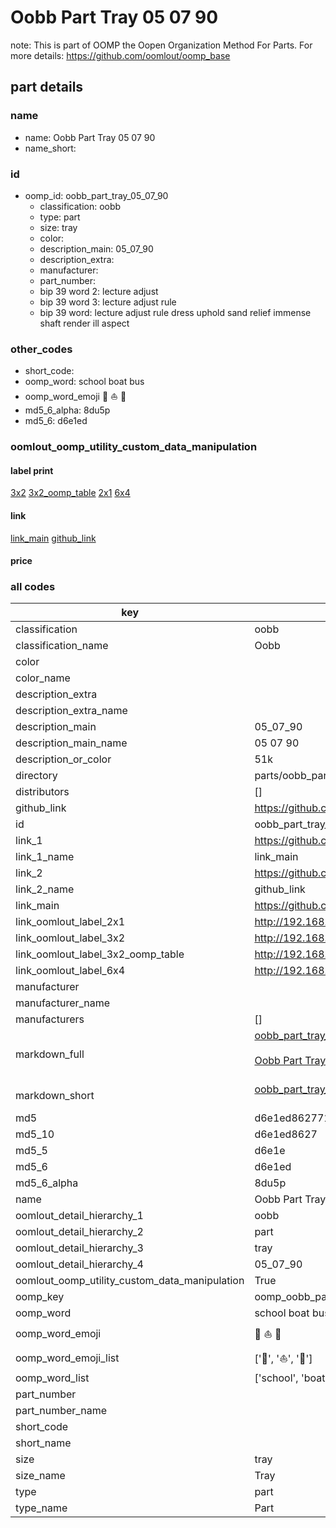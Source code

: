 # Oobb Part Tray 05 07 90  

note: This is part of OOMP the Oopen Organization Method For Parts. For more details: https://github.com/oomlout/oomp_base

##  part details





### name
* name: Oobb Part Tray 05 07 90
* name_short: 
### id
* oomp_id: oobb_part_tray_05_07_90
  * classification: oobb
  * type: part
  * size: tray
  * color: 
  * description_main: 05_07_90
  * description_extra: 
  * manufacturer: 
  * part_number: 
  * bip 39 word 2: lecture adjust
  * bip 39 word 3: lecture adjust rule
  * bip 39 word: lecture adjust rule dress uphold sand relief immense shaft render ill aspect

### other_codes
* short_code: 
* oomp_word: school boat bus
* oomp_word_emoji :school: :boat: :bus:
* md5_6_alpha: 8du5p
* md5_6: d6e1ed






### oomlout_oomp_utility_custom_data_manipulation
#### label print
[3x2](http://192.168.1.245:1112/?label=oomp%208du5p)
[3x2_oomp_table](http://192.168.1.107:1112/?label=oomp%208du5p)
[2x1](http://192.168.1.242:1112/?label=oomp%208du5p)
[6x4](http://192.168.1.55:1112/?label=oomp%208du5p)    

#### link

[link_main](https://github.com/oomlout/oomlout_oomp_current_version_messy/tree/main/parts/oobb_part_tray_05_07_90) [github_link](https://github.com/oomlout/oomlout_oomp_part_src/tree/main/parts/oobb_part_tray_05_07_90)                             

#### price







### all codes 
| key | value |  
| --- | --- |  
| classification | oobb |  
| classification_name | Oobb |  
| color |  |  
| color_name |  |  
| description_extra |  |  
| description_extra_name |  |  
| description_main | 05_07_90 |  
| description_main_name | 05 07 90 |  
| description_or_color | 51k |  
| directory | parts/oobb_part_tray_05_07_90 |  
| distributors | [] |  
| github_link | https://github.com/oomlout/oomlout_oomp_part_src/tree/main/parts/oobb_part_tray_05_07_90 |  
| id | oobb_part_tray_05_07_90 |  
| link_1 | https://github.com/oomlout/oomlout_oomp_current_version_messy/tree/main/parts/oobb_part_tray_05_07_90 |  
| link_1_name | link_main |  
| link_2 | https://github.com/oomlout/oomlout_oomp_part_src/tree/main/parts/oobb_part_tray_05_07_90 |  
| link_2_name | github_link |  
| link_main | https://github.com/oomlout/oomlout_oomp_current_version_messy/tree/main/parts/oobb_part_tray_05_07_90 |  
| link_oomlout_label_2x1 | http://192.168.1.242:1112/?label=oomp%208du5p |  
| link_oomlout_label_3x2 | http://192.168.1.245:1112/?label=oomp%208du5p |  
| link_oomlout_label_3x2_oomp_table | http://192.168.1.107:1112/?label=oomp%208du5p |  
| link_oomlout_label_6x4 | http://192.168.1.55:1112/?label=oomp%208du5p |  
| manufacturer |  |  
| manufacturer_name |  |  
| manufacturers | [] |  
| markdown_full | [oobb_part_tray_05_07_90](https://github.com/oomlout/oomlout_oomp_current_version_messy/tree/main/parts/oobb_part_tray_05_07_90)<br>[](https://github.com/oomlout/oomlout_oomp_current_version_messy/tree/main/parts/oobb_part_tray_05_07_90)<br>[Oobb Part Tray 05 07 90](https://github.com/oomlout/oomlout_oomp_current_version_messy/tree/main/parts/oobb_part_tray_05_07_90)<br><br> |  
| markdown_short | [oobb_part_tray_05_07_90](https://github.com/oomlout/oomlout_oomp_current_version_messy/tree/main/parts/oobb_part_tray_05_07_90)<br><br> |  
| md5 | d6e1ed86277196aafcf7642b7a40e3f8 |  
| md5_10 | d6e1ed8627 |  
| md5_5 | d6e1e |  
| md5_6 | d6e1ed |  
| md5_6_alpha | 8du5p |  
| name | Oobb Part Tray 05 07 90 |  
| oomlout_detail_hierarchy_1 | oobb |  
| oomlout_detail_hierarchy_2 | part |  
| oomlout_detail_hierarchy_3 | tray |  
| oomlout_detail_hierarchy_4 | 05_07_90 |  
| oomlout_oomp_utility_custom_data_manipulation | True |  
| oomp_key | oomp_oobb_part_tray_05_07_90 |  
| oomp_word | school boat bus |  
| oomp_word_emoji | :school: :boat: :bus: |  
| oomp_word_emoji_list | [':school:', ':boat:', ':bus:'] |  
| oomp_word_list | ['school', 'boat', 'bus'] |  
| part_number |  |  
| part_number_name |  |  
| short_code |  |  
| short_name |  |  
| size | tray |  
| size_name | Tray |  
| type | part |  
| type_name | Part |  

